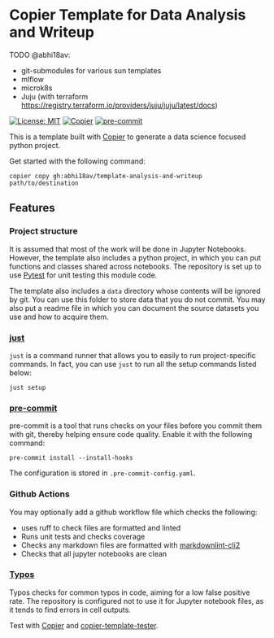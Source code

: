 # Copier Template for Data Analysis and Writeup

TODO @abhi18av:
- git-submodules for various sun templates
- mlflow
- microk8s
- Juju (with terraform  https://registry.terraform.io/providers/juju/juju/latest/docs)

[![License: MIT](https://img.shields.io/badge/License-MIT-yellow.svg)](https://opensource.org/licenses/MIT)
[![Copier](https://img.shields.io/endpoint?url=https://raw.githubusercontent.com/copier-org/copier/master/img/badge/badge-grayscale-inverted-border-orange.json)](https://github.com/copier-org/copier)
[![pre-commit](https://img.shields.io/badge/pre--commit-enabled-brightgreen?logo=pre-commit)](https://github.com/pre-commit/pre-commit)

This is a template built with [Copier](https://github.com/copier-org/copier) to generate a data science focused python project.

Get started with the following command:

```shell
copier copy gh:abhi18av/template-analysis-and-writeup path/to/destination
```

## Features

### Project structure

It is assumed that most of the work will be done in Jupyter Notebooks.
However, the template also includes a python project, in which you can put functions and classes shared across notebooks.
The repository is set up to use [Pytest](https://docs.pytest.org/en/stable/) for unit testing this module code.

The template also includes a `data` directory whose contents will be ignored by git.
You can use this folder to store data that you do not commit.
You may also put a readme file in which you can document the source datasets you use and how to acquire them.

### [just](https://github.com/casey/just)

`just` is a command runner that allows you to easily to run project-specific commands.
In fact, you can use `just` to run all the setup commands listed below:

```shell
just setup
```

### [pre-commit](https://github.com/pre-commit/pre-commit)

pre-commit is a tool that runs checks on your files before you commit them with git, thereby helping ensure code quality.
Enable it with the following command:

```shell
pre-commit install --install-hooks
```

The configuration is stored in `.pre-commit-config.yaml`.

### Github Actions

You may optionally add a github workflow file which checks the following:

- uses ruff to check files are formatted and linted
- Runs unit tests and checks coverage
- Checks any markdown files are formatted with [markdownlint-cli2](https://github.com/DavidAnson/markdownlint-cli2)
- Checks that all jupyter notebooks are clean

### [Typos](https://github.com/crate-ci/typos)

Typos checks for common typos in code, aiming for a low false positive rate.
The repository is configured not to use it for Jupyter notebook files, as it tends to find errors in cell outputs.

Test with [Copier](https://github.com/copier-org/copier) and [copier-template-tester](https://github.com/KyleKing/copier-template-tester).

